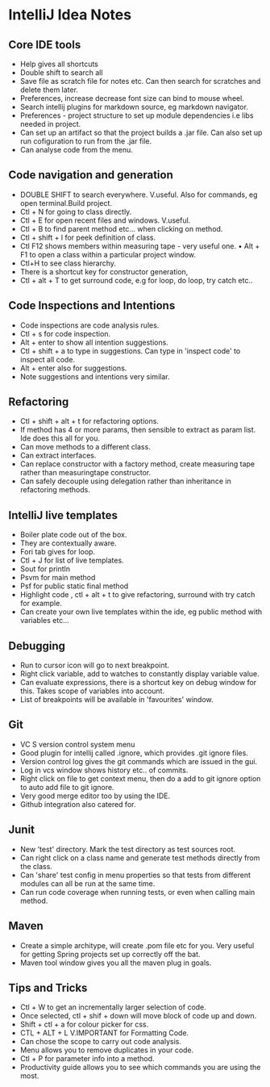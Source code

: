 # IntelliJ Idea Notes

## Core IDE tools
* Help gives all shortcuts
* Double shift to search all
* Save file as scratch file for notes etc.  Can then search for scratches and delete them later.
* Preferences, increase decrease font size can bind to mouse wheel.
* Search intellij plugins for markdown source, eg markdown navigator.
* Preferences - project structure to set up module dependencies i.e libs needed in project.
* Can set up an artifact so that the project builds a .jar file.  Can also set up run cofiguration to run from the .jar file. 
* Can analyse code from the menu.

## Code navigation and generation
* DOUBLE SHIFT to search everywhere. V.useful. Also for commands, eg open terminal.Build project.
* Ctl + N for going to class directly.
* Ctl + E for open recent files and windows.  V.useful.
* Ctl + B to find parent method etc... when clicking on method.
* Ctl + shift + l for peek definition of class.
* Ctl F12 shows members within measuring tape - very useful one.
• Alt + F1 to open a class within a particular project window.
* Ctl+H to see class hierarchy.
* There is a shortcut key for constructor generation,
* Ctl + alt + T  to get surround code, e.g for loop, do loop, try catch etc..

## Code Inspections and Intentions
* Code inspections are code analysis rules.
* Ctl + s for code inspection.
* Alt + enter to show all intention suggestions.
* Ctl + shift + a  to type in suggestions.  Can type in 'inspect code' to inspect all code.
* Alt + enter also for suggestions.
* Note suggestions and intentions very similar.

## Refactoring
* Ctl + shift + alt + t  for refactoring options.
* If method has 4 or more params, then sensible to extract as param list. Ide does this all for you.
* Can move methods to a different class.
* Can extract interfaces.
* Can replace constructor with a factory method, create measuring tape rather than measuringtape constructor.
* Can safely decouple using delegation rather than inheritance in refactoring methods.

## IntelliJ live templates
* Boiler plate code out of the box.
* They are contextually aware.
* Fori tab gives for loop.
* Ctl + J for list of live templates.
* Sout for println
* Psvm  for main method
* Psf for public static final method
* Highlight code , ctl + alt + t to give refactoring, surround with try catch for example.
* Can create your own live templates within the ide, eg public method with variables etc...

## Debugging
* Run to cursor icon will go to next breakpoint.
* Right click variable, add to watches to constantly display variable value. 
* Can evaluate expressions, there is a shortcut key on debug window for this.  Takes scope of variables into account.
* List of breakpoints will be available in 'favourites' window.

## Git
* VC S version control system menu
* Good plugin for intellij called .ignore, which provides .git ignore files.
* Version control log gives the git commands which are issued in the gui.
* Log in vcs window shows history etc.. of commits.
* Right click on file to get context menu, then do a add to git ignore option to auto add file to git ignore.
* Very good merge editor too by using the IDE.
* Github integration also catered for.

## Junit
* New 'test' directory.  Mark the test directory as test sources root.
* Can right click on a class name and generate test methods directly from the class.
* Can 'share' test config in menu properties so that tests from different modules can all be run at the same time.
* Can run code coverage when running tests, or even when calling main method. 

## Maven
* Create a simple architype, will create .pom file etc for you. Very useful for getting Spring projects set up correctly off the bat.
* Maven tool window gives you all the maven plug in goals. 


## Tips and Tricks
* Ctl + W to get an incrementally larger selection of code.
* Once selected, ctl + shif + down will move block of code up and down.
* Shift + ctl + a for colour picker for css.
* CTL + ALT + L   V.IMPORTANT for Formatting Code.
* Can chose the scope to carry out code analysis.
* Menu allows you to remove duplicates in your code.
* Ctl + P for parameter info into a method. 
* Productivity guide allows you to see which commands you are using the most.  

